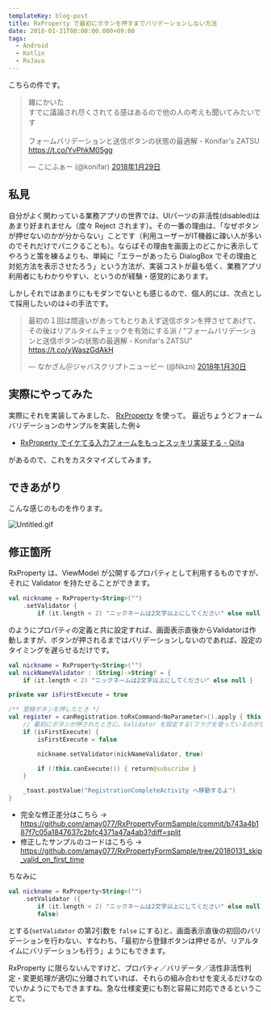 ```yaml
---
templateKey: blog-post
title: RxProperty で最初にボタンを押すまでバリデーションしない方法
date: 2018-01-31T00:00:00.000+09:00
tags:
  - Android
  - Kotlin
  - RxJava
---
```

こちらの件です。
<!--more-->

<blockquote class="twitter-tweet" data-lang="ja"><p lang="ja" dir="ltr">雑にかいた<br>すでに議論され尽くされてる感はあるので他の人の考えも聞いてみたいです<br><br>フォームバリデーションと送信ボタンの状態の最適解 - Konifar&#39;s ZATSU <a href="https://t.co/YvPhkM05gg">https://t.co/YvPhkM05gg</a></p>&mdash; こにふぁー (@konifar) <a href="https://twitter.com/konifar/status/957806094713217024?ref_src=twsrc%5Etfw">2018年1月29日</a></blockquote>
<script async src="https://platform.twitter.com/widgets.js" charset="utf-8"></script>

## 私見

自分がよく関わっている業務アプリの世界では、UIパーツの非活性(disabled)はあまり好まれません（度々 Reject されます）。その一番の理由は、「なぜボタンが押せないのかが分からない」ことです（利用ユーザーがIT機器に疎い人が多いのでそれだけでパニクることも）。ならばその理由を画面上のどこかに表示してやろうと策を練るよりも、単純に「エラーがあったら DialogBox でその理由と対処方法を表示させたろう」という方法が、実装コストが最も低く、業務アプリ利用者にもわかりやすい、というのが経験・感覚的にあります。

しかしそれではあまりにもモダンでないとも感じるので、個人的には、次点として採用したいのは↓の手法です。

<blockquote class="twitter-tweet" data-lang="ja"><p lang="ja" dir="ltr">最初の１回は間違いがあってもとりあえず送信ボタンを押させてあげて、その後はリアルタイムチェックを有効にする派 / “フォームバリデーションと送信ボタンの状態の最適解 - Konifar&#39;s ZATSU” <a href="https://t.co/yWaszGdAkH">https://t.co/yWaszGdAkH</a></p>&mdash; なかざん＠ジャバスクリプトニュービー (@Nkzn) <a href="https://twitter.com/Nkzn/status/958138755298111488?ref_src=twsrc%5Etfw">2018年1月30日</a></blockquote>
<script async src="https://platform.twitter.com/widgets.js" charset="utf-8"></script>

## 実際にやってみた

実際にそれを実装してみました、 [RxProperty](https://github.com/k-kagurazaka/rx-property-android) を使って。
最近ちょうどフォームバリデーションのサンプルを実装した例↓

* [RxProperty でイケてる入力フォームをもっとスッキリ実装する - Qiita](https://qiita.com/amay077/items/fc075d4e777f8c7a2816)

があるので、これをカスタマイズしてみます。

## できあがり

こんな感じのものを作ります。

![Untitled.gif](https://qiita-image-store.s3.amazonaws.com/0/8227/a770dd8c-9fc8-f1f4-b220-156e1ff4d1f2.gif)

## 修正箇所

RxProperty は、ViewModel が公開するプロパティとして利用するものですが、それに Validator を持たせることができます。

```kotlin
val nickname = RxProperty<String>("")
    .setValidator {
        if (it.length < 2) "ニックネームは2文字以上にしてください" else null }
```

のようにプロパティの定義と共に設定すれば、画面表示直後からValidatorは作動しますが、ボタンが押されるまではバリデーションしないのであれば、設定のタイミングを遅らせるだけです。

```kotlin
val nickname = RxProperty<String>("")
val nickNameValidator : (String)->String? = {
    if (it.length < 2) "ニックネームは2文字以上にしてください" else null }

private var isFirstExecute = true

/** 登録ボタンを押したとき */
val register = canRegistration.toRxCommand<NoParameter>().apply { this.subscribe {
    // 最初にボタンが押されたときに、Validator を設定する(フラグを使っているのがなんかダサい)
    if (isFirstExecute) {
        isFirstExecute = false

        nickname.setValidator(nickNameValidator, true)

        if (!this.canExecute()) { return@subscribe }
    }

    _toast.postValue("RegistrationCompleteActivity へ移動するよ")
}
```

* 完全な修正差分はこちら → https://github.com/amay077/RxPropertyFormSample/commit/b743a4b187f7c05a1847637c2bfc4371a47a4ab3?diff=split
* 修正したサンプルのコードはこちら → https://github.com/amay077/RxPropertyFormSample/tree/20180131_skip_valid_on_first_time

ちなみに

```kotlin
val nickname = RxProperty<String>("")
    .setValidator ({
        if (it.length < 2) "ニックネームは2文字以上にしてください" else null },
        false)
```

とする(``setValidator`` の第2引数を ``false`` にする)と、画面表示直後の初回のバリデーションを行わない、すなわち、「最初から登録ボタンは押せるが、リアルタイムにバリデーションも行う」ようにもできます。

RxProperty に限らないんですけど、プロパティ／バリデータ／活性非活性判定・変更処理が適切に分離されていれば、それらの組み合わせを変えるだけなのでいかようにでもできますね。急な仕様変更にも割と容易に対応できるということで。

